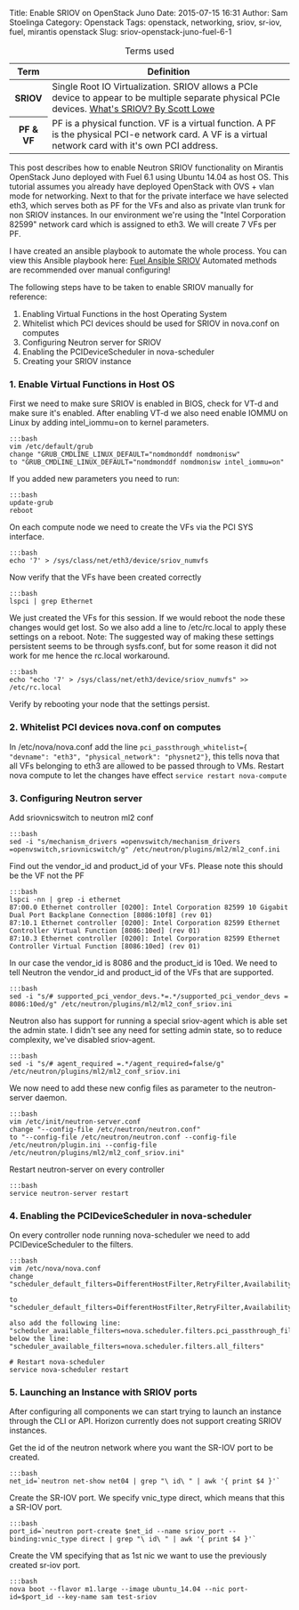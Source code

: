 Title: Enable SRIOV on OpenStack Juno
Date: 2015-07-15 16:31
Author: Sam Stoelinga
Category: Openstack
Tags: openstack, networking, sriov, sr-iov, fuel, mirantis openstack
Slug: sriov-openstack-juno-fuel-6-1

<table class="table table-bordered table-hover">
<caption>Terms used</caption>
<thead>
<tr>
<th class="col-md-2">Term</th>
<th>Definition</th>
</tr>
<tbody>
<tr>
<th scope="row">SRIOV</th>
<td>Single Root IO Virtualization. SRIOV allows a PCIe device to appear to be multiple separate physical PCIe devices.
<a target="_blank" href="http://blog.scottlowe.org/2009/12/02/what-is-sr-iov/">What's SRIOV? By Scott Lowe</a></td>
</tr>
<tr><th scope="row">PF & VF</th><td>PF is a physical function. VF is a virtual function. 
A PF is the physical PCI-e network card. A VF is a virtual network card with it's own PCI address.</td>
</tr>
</tbody>
</table>


This post describes how to enable Neutron SRIOV functionality on Mirantis OpenStack Juno
deployed with Fuel 6.1 using Ubuntu 14.04 as host OS. This tutorial assumes you already have deployed OpenStack with
OVS + vlan mode for networking. Next to that for the private interface we have selected
eth3, which serves both as PF for the VFs and also as private vlan trunk for non SRIOV
instances. In our environment we're using the "Intel Corporation 82599" network card which is assigned to eth3.
We will create 7 VFs per PF.

I have created an ansible playbook to automate the whole process.
You can view this Ansible playbook here: [Fuel Ansible SRIOV](https://github.com/samos123/fuel-ansible-sriov)
Automated methods are recommended over manual configuring!

The following steps have to be taken to enable SRIOV manually for reference:
<ol>
<li>Enabling Virtual Functions in the host Operating System</li>
<li>Whitelist which PCI devices should be used for SRIOV in nova.conf on computes</li>
<li>Configuring Neutron server for SRIOV</li>
<li>Enabling the PCIDeviceScheduler in nova-scheduler</li>
<li>Creating your SRIOV instance</li>
</ol>

### 1. Enable Virtual Functions in Host OS
First we need to make sure SRIOV is enabled in BIOS, check for VT-d and make sure it's enabled.
After enabling VT-d we also need enable IOMMU on Linux by adding intel\_iommu=on to kernel parameters.

    :::bash
    vim /etc/default/grub
    change "GRUB_CMDLINE_LINUX_DEFAULT="nomdmonddf nomdmonisw"
    to "GRUB_CMDLINE_LINUX_DEFAULT="nomdmonddf nomdmonisw intel_iommu=on"

If you added new parameters you need to run:
    
    :::bash
    update-grub
    reboot

On each compute node we need to create the VFs via the PCI SYS interface.

    :::bash
    echo '7' > /sys/class/net/eth3/device/sriov_numvfs

Now verify that the VFs have been created correctly

    :::bash
    lspci | grep Ethernet
    

We just created the VFs for this session. If we would reboot the node these changes would get lost.
So we also add a line to /etc/rc.local to apply these settings on a reboot.
Note: The suggested way of making these settings persistent seems to be through sysfs.conf, but
for some reason it did not work for me hence the rc.local workaround.

    :::bash
    echo "echo '7' > /sys/class/net/eth3/device/sriov_numvfs" >> /etc/rc.local

Verify by rebooting your node that the settings persist.

### 2. Whitelist PCI devices nova.conf on computes

In /etc/nova/nova.conf add the line `pci_passthrough_whitelist={ "devname": "eth3", "physical_network": "physnet2"}`, this tells nova
that all VFs belonging to eth3 are allowed to be passed through to VMs. Restart nova compute to let the changes have effect
`service restart nova-compute`


### 3. Configuring Neutron server
Add sriovnicswitch to neutron ml2 conf

    :::bash
    sed -i "s/mechanism_drivers =openvswitch/mechanism_drivers =openvswitch,sriovnicswitch/g" /etc/neutron/plugins/ml2/ml2_conf.ini

Find out the vendor\_id and product\_id of your VFs. Please note this should be the VF not the PF

    :::bash
    lspci -nn | grep -i ethernet
    87:00.0 Ethernet controller [0200]: Intel Corporation 82599 10 Gigabit Dual Port Backplane Connection [8086:10f8] (rev 01)
    87:10.1 Ethernet controller [0200]: Intel Corporation 82599 Ethernet Controller Virtual Function [8086:10ed] (rev 01)
    87:10.3 Ethernet controller [0200]: Intel Corporation 82599 Ethernet Controller Virtual Function [8086:10ed] (rev 01)

In our case the vendor\_id is 8086 and the product\_id is 10ed. We need to tell Neutron the vendor\_id and product\_id of
the VFs that are supported.

    :::bash
    sed -i "s/# supported_pci_vendor_devs.*=.*/supported_pci_vendor_devs = 8086:10ed/g" /etc/neutron/plugins/ml2/ml2_conf_sriov.ini

Neutron also has support for running a special sriov-agent which is able set the admin state. I didn't see
any need for setting admin state, so to reduce complexity, we've disabled sriov-agent. 

    :::bash
    sed -i "s/# agent_required =.*/agent_required=false/g" /etc/neutron/plugins/ml2/ml2_conf_sriov.ini

We now need to add these new config files as parameter to the neutron-server daemon.

    :::bash
    vim /etc/init/neutron-server.conf
    change "--config-file /etc/neutron/neutron.conf"
    to "--config-file /etc/neutron/neutron.conf --config-file /etc/neutron/plugin.ini --config-file /etc/neutron/plugins/ml2/ml2_conf_sriov.ini"

Restart neutron-server on every controller

    :::bash
    service neutron-server restart


### 4. Enabling the PCIDeviceScheduler in nova-scheduler
On every controller node running nova-scheduler we need to add PCIDeviceScheduler to the filters.

    :::bash
    vim /etc/nova/nova.conf
    change "scheduler_default_filters=DifferentHostFilter,RetryFilter,AvailabilityZoneFilter,RamFilter,CoreFilter,DiskFilter,ComputeFilter,ComputeCapabilitiesFilter,ImagePropertiesFilter,ServerGroupAntiAffinityFilter,ServerGroupAffinityFilter"

    to "scheduler_default_filters=DifferentHostFilter,RetryFilter,AvailabilityZoneFilter,RamFilter,CoreFilter,DiskFilter,ComputeFilter,ComputeCapabilitiesFilter,ImagePropertiesFilter,ServerGroupAntiAffinityFilter,ServerGroupAffinityFilter,PciPassthroughFilter"

    also add the following line: "scheduler_available_filters=nova.scheduler.filters.pci_passthrough_filter.PciPassthroughFilter"
    below the line: "scheduler_available_filters=nova.scheduler.filters.all_filters"

    # Restart nova-scheduler
    service nova-scheduler restart

### 5. Launching an Instance with SRIOV ports
After configuring all components we can start trying to launch an instance through the CLI or API.
Horizon currently does not support creating SRIOV instances.

Get the id of the neutron network where you want the SR-IOV port to be created.

    :::bash
    net_id=`neutron net-show net04 | grep "\ id\ " | awk '{ print $4 }'`

Create the SR-IOV port. We specify vnic\_type direct, which means that this a SR-IOV port.

    :::bash
    port_id=`neutron port-create $net_id --name sriov_port --binding:vnic_type direct | grep "\ id\ " | awk '{ print $4 }'`

Create the VM specifying that as 1st nic we want to use the previously created sr-iov port.

    :::bash
    nova boot --flavor m1.large --image ubuntu_14.04 --nic port-id=$port_id --key-name sam test-sriov
